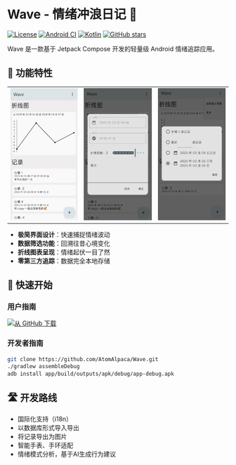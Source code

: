 # Wave - 情绪冲浪日记 🌊

[![License](https://img.shields.io/badge/License-MIT-blue.svg)](https://opensource.org/licenses/MIT)
[![Android CI](https://img.shields.io/github/actions/workflow/status/AtomAlpaca/Wave/main.yml?logo=android)](https://github.com/AtomAlpaca/Wave/actions)
[![Kotlin](https://img.shields.io/badge/Made%20with-kotlin-1f425f.svg)](https://kotlinlang.org/)
[![GitHub stars](https://img.shields.io/github/stars/AtomAlpaca/Wave?style=social)](https://github.com/AtomAlpaca/Wave/stargazers)

Wave 是一款基于 Jetpack Compose 开发的轻量级 Android 情绪追踪应用。

## 🌟 功能特性

|                           |                           |                           |
|---------------------------|---------------------------|---------------------------|
| ![img](./Photos/img1.jpg) | ![img](./Photos/img2.jpg) | ![img](./Photos/img3.jpg) |

- **极简界面设计**：快速捕捉情绪波动
- **数据筛选功能**：回溯往昔心境变化
- **折线图表呈现**：情绪起伏一目了然
- **零第三方追踪**：数据完全本地存储

## 🚀 快速开始

### 用户指南

[<img src="https://github.com/machiav3lli/oandbackupx/blob/034b226cea5c1b30eb4f6a6f313e4dadcbb0ece4/badge_github.png"
alt="从 GitHub 下载"
height="80">](https://github.com/AtomAlpaca/Wave/releases/latest)

### 开发者指南

```bash
git clone https://github.com/AtomAlpaca/Wave.git
./gradlew assembleDebug
adb install app/build/outputs/apk/debug/app-debug.apk
```

## 🛣️ 开发路线

- 国际化支持（i18n）
- 以数据库形式导入导出
- 将记录导出为图片
- 智能手表、手环适配
- 情绪模式分析，基于AI生成行为建议